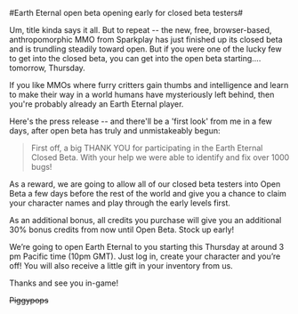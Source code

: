 #Earth Eternal open beta opening early for closed beta testers#

Um, title kinda says it all. But to repeat -- the new, free, browser-based, anthropomorphic MMO from Sparkplay has just finished up its closed beta and is trundling steadily toward open. But if you were one of the lucky few to get into the closed beta, you can get into the open beta starting.... tomorrow, Thursday.

If you like MMOs where furry critters gain thumbs and intelligence and learn to make their way in a world humans have mysteriously left behind, then you're probably already an Earth Eternal player.

Here's the press release -- and there'll be a 'first look' from me in a few days, after open beta has truly and unmistakeably begun:


> First off, a big THANK YOU for participating in the Earth Eternal Closed Beta. With your help we were able to identify and fix over 1000 bugs!
 
As a reward, we are going to allow all of our closed beta testers into Open Beta a few days before the rest of the world and give you a chance to claim your character names and play through the early levels first.
 
As an additional bonus, all credits you purchase will give you an additional 30% bonus credits from now until Open Beta. Stock up early!
 
We’re going to open Earth Eternal to you starting this Thursday at around 3 pm Pacific time (10pm GMT). Just log in, create your character and you’re off! You will also receive a little gift in your inventory from us.
 
Thanks and see you in-game!
 
~~Piggypops~~





